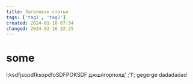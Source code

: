 ```yaml
---
title: Заголовок статьи
tags: ['tag1', 'tag2']
created: 2024-01-16 07:34
changed: 2024-02-16 22:25
---
```

# some
l;ksdfjsopdfksopdfoSDFPOKSDF
джшлгорполд'
;'l';
gegerge
dadadadad
